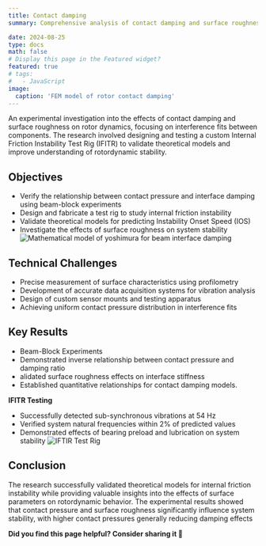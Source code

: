 ```yaml
---
title: Contact damping
summary: Comprehensive analysis of contact damping and surface roughness on rotor dynamics, focusing on interference fits between components. The research involved designing and testing a custom Internal Friction Instability Test Rig (IFITR) to validate theoretical models and improve understanding of rotordynamic stability

date: 2024-08-25
type: docs
math: false
# Display this page in the Featured widget?
featured: true
# tags:
#   - JavaScript
image:
  caption: 'FEM model of rotor contact damping'
---
```


An experimental investigation into the effects of contact damping and surface roughness on rotor dynamics, focusing on interference fits between components. The research involved designing and testing a custom Internal Friction Instability Test Rig (IFITR) to validate theoretical models and improve understanding of rotordynamic stability.

## Objectives
- Verify the relationship between contact pressure and interface damping using beam-block experiments
- Design and fabricate a test rig to study internal friction instability
- Validate theoretical models for predicting Instability Onset Speed (IOS)
- Investigate the effects of surface roughness on system stability
![Mathematical model of yoshimura for beam interface damping](MathModel.png "Mathematical model of internal damping proposed by Yoshimura 1977")
## Technical Challenges
- Precise measurement of surface characteristics using profilometry
- Development of accurate data acquisition systems for vibration analysis
- Design of custom sensor mounts and testing apparatus
- Achieving uniform contact pressure distribution in interference fits
## Key Results
- Beam-Block Experiments
- Demonstrated inverse relationship between contact pressure and damping ratio
- alidated surface roughness effects on interface stiffness
- Established quantitative relationships for contact damping models.

**IFITR Testing** 

- Successfully detected sub-synchronous vibrations at 54 Hz
- Verified system natural frequencies within 2% of predicted values
- Demonstrated effects of bearing preload and lubrication on system stability
![IFTIR Test Rig](IFTRrig.png "Test rig used to determine IOS. Currently located at TAMU VCEL")

## Conclusion
The research successfully validated theoretical models for internal friction instability while providing valuable insights into the effects of surface parameters on rotordynamic behavior. The experimental results showed that contact pressure and surface roughness significantly influence system stability, with higher contact pressures generally reducing damping effects



**Did you find this page helpful? Consider sharing it 🙌**
